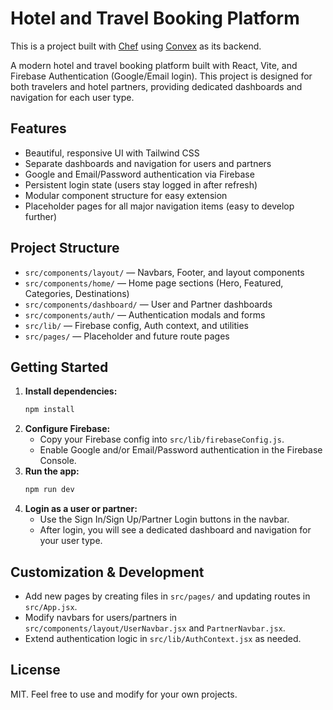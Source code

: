 <!-- @format -->

# Hotel and Travel Booking Platform
This is a project built with [Chef](https://chef.convex.dev) using [Convex](https://convex.dev) as its backend.

A modern hotel and travel booking platform built with React, Vite, and Firebase Authentication (Google/Email login). This project is designed for both travelers and hotel partners, providing dedicated dashboards and navigation for each user type.

## Features

- Beautiful, responsive UI with Tailwind CSS
- Separate dashboards and navigation for users and partners
- Google and Email/Password authentication via Firebase
- Persistent login state (users stay logged in after refresh)
- Modular component structure for easy extension
- Placeholder pages for all major navigation items (easy to develop further)

## Project Structure

- `src/components/layout/` — Navbars, Footer, and layout components
- `src/components/home/` — Home page sections (Hero, Featured, Categories, Destinations)
- `src/components/dashboard/` — User and Partner dashboards
- `src/components/auth/` — Authentication modals and forms
- `src/lib/` — Firebase config, Auth context, and utilities
- `src/pages/` — Placeholder and future route pages

## Getting Started

1. **Install dependencies:**
   ```sh
   npm install
   ```
2. **Configure Firebase:**
   - Copy your Firebase config into `src/lib/firebaseConfig.js`.
   - Enable Google and/or Email/Password authentication in the Firebase Console.
3. **Run the app:**
   ```sh
   npm run dev
   ```
4. **Login as a user or partner:**
   - Use the Sign In/Sign Up/Partner Login buttons in the navbar.
   - After login, you will see a dedicated dashboard and navigation for your user type.

## Customization & Development

- Add new pages by creating files in `src/pages/` and updating routes in `src/App.jsx`.
- Modify navbars for users/partners in `src/components/layout/UserNavbar.jsx` and `PartnerNavbar.jsx`.
- Extend authentication logic in `src/lib/AuthContext.jsx` as needed.

## License

MIT. Feel free to use and modify for your own projects.
